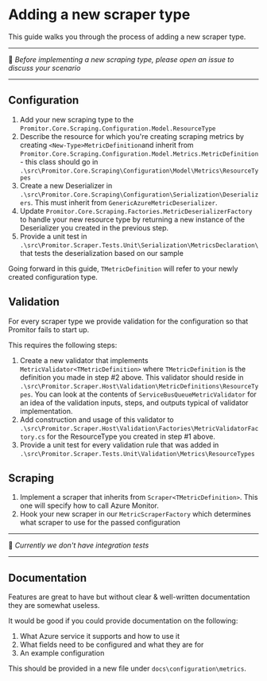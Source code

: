 # Adding a new scraper type
This guide walks you through the process of adding a new scraper type.

------------------------

:loudspeaker: _Before implementing a new scraping type, please open an issue to discuss your scenario_

-------------------------

## Configuration
1. Add your new scraping type to the  `Promitor.Core.Scraping.Configuration.Model.ResourceType`
2. Describe the resource for which you're creating scraping metrics by creating `<New-Type>MetricDefinition`and inherit from `Promitor.Core.Scraping.Configuration.Model.Metrics.MetricDefinition` - this class should go in `.\src\Promitor.Core.Scraping\Configuration\Model\Metrics\ResourceTypes`
3. Create a new Deserializer in `.\src\Promitor.Core.Scraping\Configuration\Serialization\Deserializers`. This must inherit from `GenericAzureMetricDeserializer`.
4. Update `Promitor.Core.Scraping.Factories.MetricDeserializerFactory` to handle your new resource type by returning a new instance of the Deserializer you created in the previous step.
5. Provide a unit test in `.\src\Promitor.Scraper.Tests.Unit\Serialization\MetricsDeclaration\` that tests the deserialization based on our sample

Going forward in this guide, `TMetricDefinition` will refer to your newly created configuration type.

## Validation
For every scraper type we provide validation for the configuration so that Promitor fails to start up.

This requires the following steps:
1. Create a new validator that implements `MetricValidator<TMetricDefinition>` where `TMetricDefinition` is the definition you made in step #2 above. This validator should reside in `.\src\Promitor.Scraper.Host\Validation\MetricDefinitions\ResourceTypes`. You can look at the contents of `ServiceBusQueueMetricValidator` for an idea of the validation inputs, steps, and outputs typical of validator implementation.
2. Add construction and usage of this validator to `.\src\Promitor.Scraper.Host\Validation\Factories\MetricValidatorFactory.cs` for the ResourceType you created in step #1 above.
3. Provide a unit test for every validation rule that was added in `.\src\Promitor.Scraper.Tests.Unit\Validation\Metrics\ResourceTypes`

## Scraping
1. Implement a scraper that inherits from `Scraper<TMetricDefinition>`. This one will specify how to call Azure Monitor.
2. Hook your new scraper in our `MetricScraperFactory` which determines what scraper to use for the passed configuration

---------------------------

:memo: _Currently we don't have integration tests_

---------------------------

## Documentation
Features are great to have but without clear & well-written documentation they are somewhat useless.

It would be good if you could provide documentation on the following:
1. What Azure service it supports and how to use it
2. What fields need to be configured and what they are for
3. An example configuration

This should be provided in a new file under `docs\configuration\metrics`.
